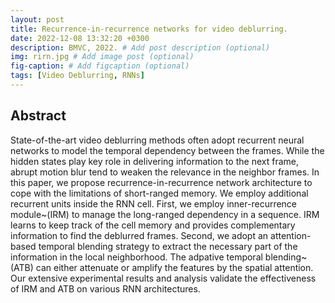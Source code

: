 ```yaml
---
layout: post
title: Recurrence-in-recurrence networks for video deblurring.
date: 2022-12-08 13:32:20 +0300
description: BMVC, 2022. # Add post description (optional)
img: rirn.jpg # Add image post (optional)
fig-caption: # Add figcaption (optional)
tags: [Video Deblurring, RNNs]
---
```

## Abstract
State-of-the-art video deblurring methods often adopt recurrent neural networks to model the temporal dependency between the frames.
While the hidden states play key role in delivering information to the next frame, abrupt motion blur tend to weaken the relevance in the neighbor frames.
In this paper, we propose recurrence-in-recurrence network architecture to cope with the limitations of short-ranged memory.
We employ additional recurrent units inside the RNN cell.
First, we employ inner-recurrence module~(IRM) to manage the long-ranged dependency in a sequence.
IRM learns to keep track of the cell memory and provides complementary information to find the deblurred frames.
Second, we adopt an attention-based temporal blending strategy to extract the necessary part of the information in the local neighborhood.
The adpative temporal blending~(ATB) can either attenuate or amplify the features by the spatial attention.
Our extensive experimental results and analysis validate the effectiveness of IRM and ATB on various RNN architectures.
